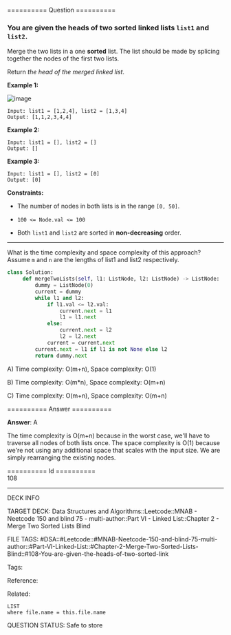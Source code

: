 ========== Question ==========  

### You are given the heads of two sorted linked lists `list1` and `list2`.

Merge the two lists in a one **sorted** list. The list should be made by
splicing together the nodes of the first two lists.

Return _the head of the merged linked list_.

**Example 1:**

![image](https://imagedelivery.net/CLfkmk9Wzy8_9HRyug4EVA/6bafdf72-dfb3-4085-9372-f34e7361d700/public)

```
Input: list1 = [1,2,4], list2 = [1,3,4]
Output: [1,1,2,3,4,4]
```

**Example 2:**

```
Input: list1 = [], list2 = []
Output: []
```

**Example 3:**

```
Input: list1 = [], list2 = [0]
Output: [0]
```

**Constraints:**

- The number of nodes in both lists is in the range `[0, 50]`.

- `100 <= Node.val <= 100`

- Both `list1` and `list2` are sorted in **non-decreasing** order.

---

What is the time complexity and space complexity of this approach? Assume `m`
and `n` are the lengths of list1 and list2 respectively.

```python
class Solution:
     def mergeTwoLists(self, l1: ListNode, l2: ListNode) -> ListNode:
         dummy = ListNode(0)
         current = dummy
         while l1 and l2:
             if l1.val <= l2.val:
                 current.next = l1
                 l1 = l1.next
             else:
                 current.next = l2
                 l2 = l2.next
             current = current.next
         current.next = l1 if l1 is not None else l2
         return dummy.next
```

A) Time complexity: O(m+n), Space complexity: O(1)

B) Time complexity: O(m\*n), Space complexity: O(m+n)

C) Time complexity: O(m+n), Space complexity: O(m+n)  

========== Answer ==========  

**Answer**: A

The time complexity is O(m+n) because in the worst case, we'll have to traverse
all nodes of both lists once. The space complexity is O(1) because we're not
using any additional space that scales with the input size. We are simply
rearranging the existing nodes.

========== Id ==========  
108

---

DECK INFO

TARGET DECK: Data Structures and Algorithms::Leetcode::MNAB - Neetcode 150 and blind 75 - multi-author::Part VI - Linked List::Chapter 2 - Merge Two Sorted Lists Blind

FILE TAGS: #DSA::#Leetcode::#MNAB-Neetcode-150-and-blind-75-multi-author::#Part-VI-Linked-List::#Chapter-2-Merge-Two-Sorted-Lists-Blind::#108-You-are-given-the-heads-of-two-sorted-link

Tags:

Reference:

Related:

```dataview
LIST
where file.name = this.file.name
```
QUESTION STATUS: Safe to store
